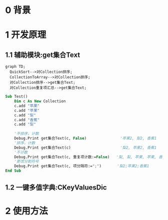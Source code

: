 0 背景
====

1 开发原理
====
1.1 辅助模块:get集合Text
----
```mermaid
graph TD;
  QuickSort-->对Collection排序;
  CollectionToArray-->对Collection排序;
  对Collection排序-->get集合Text;
  对Collection重复项汇总-->get集合Text;
```

```vb
Sub Test()
    Dim c As New Collection
    c.add "苹果"
    c.add "苹果"
    c.add "梨"
    c.add "香蕉"
    c.add "梨"
    
    '不排序，计数
    Debug.Print get集合Text(c, False)               '苹果2, 梨2, 香蕉1
    '排序，计数
    Debug.Print get集合Text(c)                      '梨2, 苹果2, 香蕉1
    '不计数
    Debug.Print get集合Text(c, 重复项计数:=False)   '梨, 梨, 苹果, 苹果, 香蕉
    '更改分割符号
    Debug.Print get集合Text(c, 项分隔符:=";")       '梨2;苹果2;香蕉1
End Sub
```

1.2 一键多值字典:CKeyValuesDic
----



2 使用方法
====
